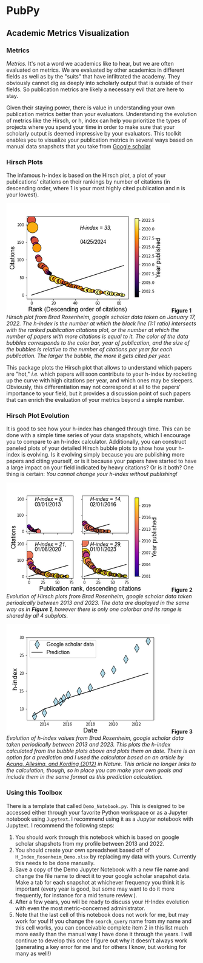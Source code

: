 # PubPy
## Academic Metrics Visualization

### Metrics
*Metrics.* It's not a word we academics like to hear, but we are often evaluated on metrics. We are evaluated by other academics in different fields as well as by the "suits" that have infiltrated the academy. They obviously cannot dig as deeply into scholarly output that is outside of their fields. So publication metrics are likely a necessary evil that are here to stay. 

Given their staying power, there is value in understanding your own publication metrics better than your evaluators. Understanding the evolution of metrics like the Hirsch, or h, index can help you prioritize the types of projects where you spend your time in order to make sure that your scholarly output is deemed impressive by your evaluators. This toolkit enables you to visualize your publication metrics in several ways based on manual data snapshots that you take from [Google scholar](www.scholar.google.com) 

### Hirsch Plots
The infamous h-index is based on the Hirsch plot, a plot of your publications' citations on their rankings by number of citations (in descending order, where 1 is your most highly cited publication and n is your lowest). 

![](Hirsch_Plot_Example_20220117.png)
**Figure 1** *Hirsch plot from Brad Rosenheim, google scholar data taken on January 17, 2022. The h-index is the number at which the black line (1:1 ratio) intersects with the ranked publication citations plot, or the number at which the number of papers with more citations is equal to it. The color of the data bubbles corresponds to the color bar, year of publication, and the size of the bubbles is relative to the number of citations per year for each publication. The larger the bubble, the more it gets cited per year.*

This package plots the Hirsch plot that allows to understand which papers are "hot," *i.e.* which papers will soon contribute to your h-index by rocketing up the curve with high citations per year, and which ones may be sleepers. Obviously, this differentiation may not correspond at all to the papers' importance to your field, but it provides a discussion point of such papers that can enrich the evaluation of your metrics beyond a simple number. 

### Hirsch Plot Evolution
It is good to see how your h-index has changed through time. This can be done with a simple time series of your data snapshots, which I encourage you to compare to an h-index calculator. Additionally, you can construct paneled plots of your detailed Hirsch bubble plots to show how your h-index is evolving. Is it evolving simply because you are publishing more papers and citing yourself, or is it because your papers have started to have a large impact on your field indicated by heavy citations? Or is it both? One thing is certain: *You cannot change your h-index without publishing!*

![](Hirsch_Plot_4Panel_Example.png)
**Figure 2** *Evolution of Hirsch plots from Brad Rosenheim, google scholar data taken periodically between 2013 and 2023. The data are displayed in the same way as in **Figure 1**, however there is only one colorbar and its range is shared by all 4 subplots.*

![](Time_Series_and_Prediction.png)
**Figure 3** *Evolution of h-index values from Brad Rosenheim, google scholar data taken periodically between 2013 and 2023. This plots the h-index calculated from the bubble plots above and plots them on date. There is an option for a prediction and I used the calculator based on an article by [Acuna, Allesina, and Kording (2012)](https://www.nature.com/articles/489201a#Sec1) in Nature. This article no longer links to the calculation, though, so in place you can make your own goals and include them in the same format as this prediction calculation.*

### Using this Toolbox
There is a template that called `Demo_Notebook.py`. This is designed to be accessed either through your favorite Python workspace or as a Jupyter notebook using `Jupytext`. I recommend using it as a Jupyter notebook with Jupytext. I recommend the following steps: 
1. You should work through this notebook which is based on google scholar shapshots from my profile between 2013 and 2022. 
2. You should create your own spreadsheet based off of `H_Index_Rosenheim_Demo.xlsx` by replacing my data with yours. Currently this needs to be done manually. 
3. Save a copy of the Demo Jupyter Notebook with a new file name and change the file name to direct it to your google scholar snapshot data. Make a tab for each snapshot at whichever frequency you think it is important (every year is good, but some may want to do it more frequently, for instance for a mid tenure review.). 
4. After a few years, you will be ready to discuss your H-Index evolution with even the most metric-concerned administrator. 
5. Note that the last cell of this notebook does not work for me, but may work for you! If you change the `search_query` name from my name and this cell works, you can conceivable complete item 2 in this list much more easily than the manual way I have done it through the years. I will continue to develop this once I figure out why it doesn't always work (generating a key error for me and for others I know, but working for many as well!)


